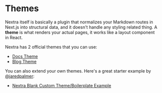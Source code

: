 # Themes

Nextra itself is basically a plugin that normalizes your Markdown routes in Next.js into structural data, and it doesn't handle any styling related thing. A **theme** is what renders your actual pages, it works like a layout component in React.

Nextra has 2 official themes that you can use:

* [Docs Theme](https://github.com/cistov/nextra/tree/2e5bd86b7c2ff2a27c03243453688c6644dd4c4f/themes/docs/README.md)
* [Blog Theme](https://github.com/cistov/nextra/tree/2e5bd86b7c2ff2a27c03243453688c6644dd4c4f/themes/blog/README.md)

You can also extend your own themes. Here's a great starter example by [@jaredpalmer](https://github.com/jaredpalmer):

* [Nextra Blank Custom Theme/Boilerplate Example](https://github.com/jaredpalmer/nextra-blank-custom-theme)

